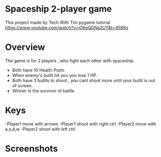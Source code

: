 # Spaceship 2-player game
This project made by Tech With Tim pygame tutorial https://www.youtube.com/watch?v=jO6qQDNa2UY&t=4586s
# Overview
The game is for 2 players , who fight each other with spaceship.
- Both have 10 Health Point.
- When enemy's bullit hit you you lose 1 HP.
- Both have 3 bullits to shoot , you cant shoot more until your bullit is out of screen.
- Winner is the survivor of battle 
# Keys
-Player1 move with arrows 
-Player1 shoot with right ctrl 
-Player2 move with a,s,d,w 
-Player2 shoot with left ctrl 
# Screenshots

